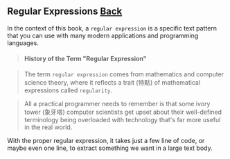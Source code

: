 ## Regular Expressions [Back](./../JavaScript.md)

In the context of this book, a `regular expression` is a specific text pattern that you can use with many modern applications and programming languages.

> #### History of the Term "Regular Expression"

> The term `regular expression` comes from mathematics and computer science theory, where it reflects a trait (特點) of mathematical expressions called `regularity`.

> All a practical programmer needs to remember is that some ivory tower (象牙塔) computer scientists get upset about their well-defined terminology being overloaded with technology that's far more useful in the real world.

With the proper regular expression, it takes just a few line of code, or maybe even one line, to extract something we want in a large text body.
